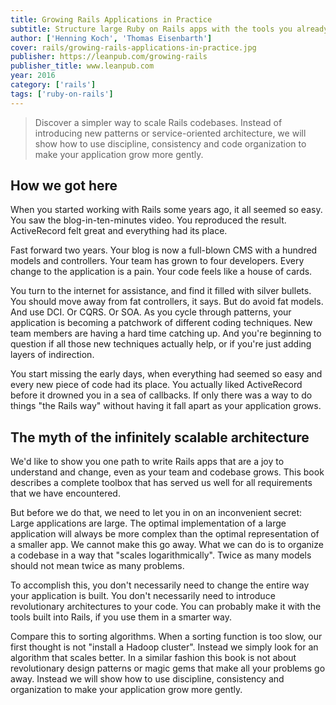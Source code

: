 ```yaml
---
title: Growing Rails Applications in Practice
subtitle: Structure large Ruby on Rails apps with the tools you already know and love
author: ['Henning Koch', 'Thomas Eisenbarth']
cover: rails/growing-rails-applications-in-practice.jpg
publisher: https://leanpub.com/growing-rails
publisher_title: www.leanpub.com
year: 2016
category: ['rails']
tags: ['ruby-on-rails']
---
```


> Discover a simpler way to scale Rails codebases. Instead of introducing new patterns or service-oriented architecture, we will show how to use discipline, consistency and code organization to make your application grow more gently.

## How we got here

When you started working with Rails some years ago, it all seemed so easy. You saw the blog-in-ten-minutes video. You reproduced the result. ActiveRecord felt great and everything had its place.

Fast forward two years. Your blog is now a full-blown CMS with a hundred models and controllers. Your team has grown to four developers. Every change to the application is a pain. Your code feels like a house of cards.

You turn to the internet for assistance, and find it filled with silver bullets. You should move away from fat controllers, it says. But do avoid fat models. And use DCI. Or CQRS. Or SOA. As you cycle through patterns, your application is becoming a patchwork of different coding techniques. New team members are having a hard time catching up. And you're beginning to question if all those new techniques actually help, or if you're just adding layers of indirection.

You start missing the early days, when everything had seemed so easy and every new piece of code had its place. You actually liked ActiveRecord before it drowned you in a sea of callbacks. If only there was a way to do things "the Rails way" without having it fall apart as your application grows.


## The myth of the infinitely scalable architecture

We'd like to show you one path to write Rails apps that are a joy to understand and change, even as your team and codebase grows. This book describes a complete toolbox that has served us well for all requirements that we have encountered.

But before we do that, we need to let you in on an inconvenient secret: Large applications are large. The optimal implementation of a large application will always be more complex than the optimal representation of a smaller app. We cannot make this go away. What we can do is to organize a codebase in a way that "scales logarithmically". Twice as many models should not mean twice as many problems.

To accomplish this, you don't necessarily need to change the entire way your application is built. You don't necessarily need to introduce revolutionary architectures to your code. You can probably make it with the tools built into Rails, if you use them in a smarter way.

Compare this to sorting algorithms. When a sorting function is too slow, our first thought is not "install a Hadoop cluster". Instead we simply look for an algorithm that scales better. In a similar fashion this book is not about revolutionary design patterns or magic gems that make all your problems go away. Instead we will show how to use discipline, consistency and organization to make your application grow more gently.